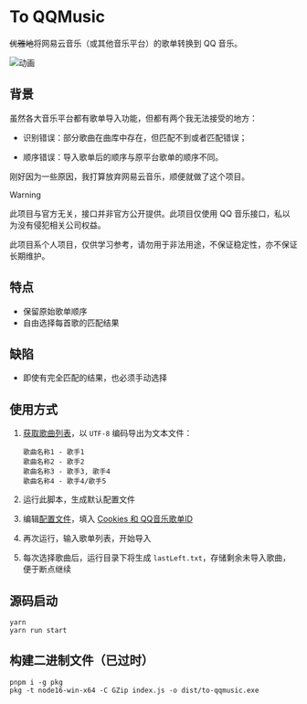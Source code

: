 # To QQMusic

~~优雅地~~将网易云音乐（或其他音乐平台）的歌单转换到 QQ 音乐。

![动画](https://github.com/alex3236/ToQQMusic/assets/45303195/003b527f-258a-4c92-8e15-2f0c4467f272)

## 背景

虽然各大音乐平台都有歌单导入功能，但都有两个我无法接受的地方：

- 识别错误：部分歌曲在曲库中存在，但匹配不到或者匹配错误；

- 顺序错误：导入歌单后的顺序与原平台歌单的顺序不同。

刚好因为一些原因，我打算放弃网易云音乐，顺便就做了这个项目。

> [!WARNING]
> 此项目与官方无关，接口并非官方公开提供。此项目仅使用 QQ 音乐接口，私以为没有侵犯相关公司权益。
>
> 此项目系个人项目，仅供学习参考，请勿用于非法用途，不保证稳定性，亦不保证长期维护。

## 特点

- 保留原始歌单顺序
- 自由选择每首歌的匹配结果

## 缺陷

- 即使有完全匹配的结果，也必须手动选择

## 使用方式

1. [获取歌曲列表](docs/Export.md)，以 `UTF-8` 编码导出为文本文件：

   ```plain
   歌曲名称1 - 歌手1
   歌曲名称2 - 歌手2
   歌曲名称3 - 歌手3, 歌手4
   歌曲名称4 - 歌手4/歌手5
   ```

2. 运行此脚本，生成默认配置文件

3. 编辑[配置文件](docs/config.md)，填入 [Cookies 和 QQ音乐歌单ID](docs/QQProps.md)

4. 再次运行，输入歌单列表，开始导入

5. 每次选择歌曲后，运行目录下将生成 `lastLeft.txt`，存储剩余未导入歌曲，便于断点继续

## 源码启动

```shell
yarn
yarn run start
```

## 构建二进制文件（已过时）

```shell
pnpm i -g pkg
pkg -t node16-win-x64 -C GZip index.js -o dist/to-qqmusic.exe
```
